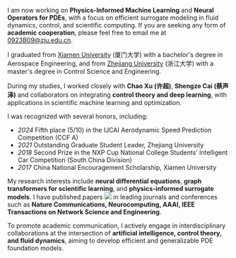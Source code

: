 I am now working on **Physics-Informed Machine Learning** and **Neural Operators for PDEs**, with a focus on efficient surrogate modeling in fluid dynamics, control, and scientific computing. If you are seeking any form of **academic cooperation**, please feel free to email me at [0923B09@zju.edu.cn](mailto:0923B09@zju.edu.cn).  

I graduated from [Xiamen University](https://www.xmu.edu.cn/) (厦门大学) with a bachelor's degree in Aerospace Engineering, and from [Zhejiang University](https://www.zju.edu.cn/) (浙江大学) with a master's degree in Control Science and Engineering.  

During my studies, I worked closely with **Chao Xu (许超)**, **Shengze Cai (蔡声泽)** and collaborators on integrating **control theory and deep learning**, with applications in scientific machine learning and optimization.  

I was recognized with several honors, including:  
- *2024* Fifth place (5/10) in the IJCAI Aerodynamic Speed Prediction Competition (CCF A)  
- *2021* Outstanding Graduate Student Leader, Zhejiang University  
- *2018* Second Prize in the NXP Cup National College Students’ Intelligent Car Competition (South China Division)  
- *2017* China National Encouragement Scholarship, Xiamen University  

My research interests include **neural differential equations**, **graph transformers for scientific learning**, and **physics-informed surrogate models**. I have published papers <a href='https://scholar.google.com/citations?user=YOUR_ID'><img src="https://img.shields.io/endpoint?logo=Google%20Scholar&url=https%3A%2F%2Fcdn.jsdelivr.net%2Fgh%2FRayeRen%2Frayeren.github.io@google-scholar-stats%2Fgs_data_shieldsio.json&labelColor=f6f6f6&color=9cf&style=flat&label=citations"></a> in leading journals and conferences such as **Nature Communications, Neurocomputing, AAAI, IEEE Transactions on Network Science and Engineering**.  

To promote academic communication, I actively engage in interdisciplinary collaborations at the intersection of **artificial intelligence, control theory, and fluid dynamics**, aiming to develop efficient and generalizable PDE foundation models.  

